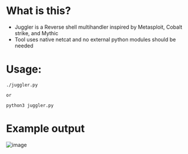 # What is this?
- Juggler is a Reverse shell multihandler inspired by Metasploit, Cobalt strike, and Mythic
- Tool uses native netcat and no external python modules should be needed
# Usage:
```
./juggler.py

or

python3 juggler.py
```
# Example output
![image](https://github.com/user-attachments/assets/0167c322-8c9d-4e63-b85d-84d2eb15ae5c)
